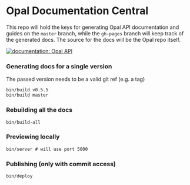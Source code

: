# Opal Documentation Central

This repo will hold the keys for generating Opal API documentation and guides on the `master` branch, while the `gh-pages` branch will keep track of the generated docs. The source for the docs will be the Opal repo itself.

[![documentation: Opal API](http://img.shields.io/badge/API%20documentation-read%20now-blue.svg)](https://opal.github.io/docs/index.html)

### Generating docs for a single version

The passed version needs to be a valid git ref (e.g. a tag)

    bin/build v0.5.5
    bin/build master

### Rebuilding all the docs

    bin/build-all

### Previewing locally

    bin/server # will use port 5000

### Publishing (only with commit access)

    bin/deploy
